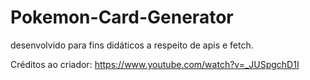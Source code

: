 # Pokemon-Card-Generator

desenvolvido para fins didáticos a respeito de apis e fetch.

Créditos ao criador: https://www.youtube.com/watch?v=_JUSpgchD1I

